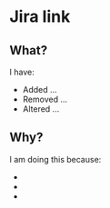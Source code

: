 # Jira link

## What?

I have:

- Added ...
- Removed ...
- Altered ...

## Why?

I am doing this because:

-
-
-
